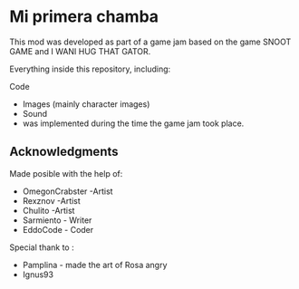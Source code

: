 # Mi primera chamba

This mod was developed as part of a game jam based on the game SNOOT GAME and I WANI HUG THAT GATOR.

Everything inside this repository, including:

Code
- Images (mainly character images)
- Sound
- was implemented during the time the game jam took place.

## Acknowledgments

Made posible with the help of:

- OmegonCrabster -Artist
- Rexznov -Artist
- Chulito -Artist
- Sarmiento - Writer
- EddoCode - Coder

Special thank to : 

- Pamplina - made the art of Rosa angry
- Ignus93


